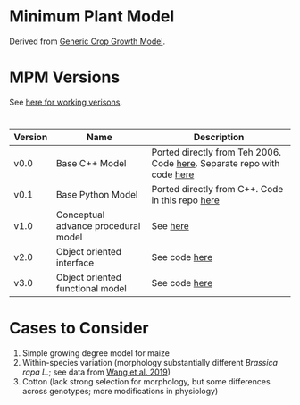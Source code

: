 # Minimum Plant Model
Derived from [Generic Crop Growth Model](https://github.com/RTGS-Lab/Generic_Crop_Growth/tree/main).

# MPM Versions
See [here for working verisons](https://docs.google.com/spreadsheets/d/1SK-l4JeugyJpgluEuVgbR2luuB4z7Lki/edit#gid=920949739).

#
|Version|Name|Description|
|-------|----|-----------|
|v0.0|Base C++ Model| Ported directly from Teh 2006. Code [here](v0-0-procedural-mpm-c). Separate repo with code [here](https://github.com/RTGS-Lab/Generic_Crop_Growth/tree/main)|
|v0.1|Base Python Model|Ported directly from C++. Code in this repo [here](v0-1-procedural-mpm)|
|v1.0|Conceptual advance procedural model|See [here](v1-0-procedural)|
|v2.0|Object oriented interface|See code [here](v2-0-OOP-Interface-Class)|
|v3.0|Object oriented functional model|See code [here](v3-0-OOP-operational)|

# Cases to Consider
1. Simple growing degree model for maize
2. Within-species variation (morphology substantially different *Brassica rapa L.*; see data from [Wang et al. 2019](https://academic-oup-com.ezp1.lib.umn.edu/jxb/article/70/9/2561/5368547?login=true&token=))
3. Cotton (lack strong selection for morphology, but some differences across genotypes; more modifications in physiology)
